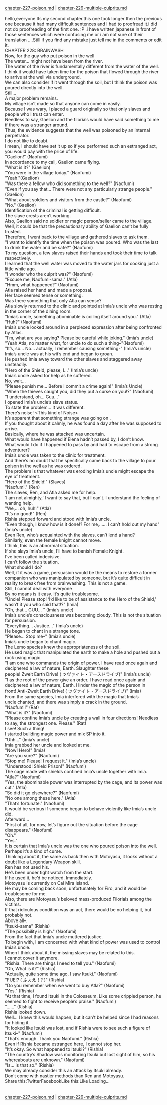 [chapter-227-poison.md](./chapter-227-poison.md) | [chapter-229-multiple-culprits.md](./chapter-229-multiple-culprits.md) <br/>
<br/>
hello,everyone.Its my second chapter.this one took longer then the previous one because it had many difficult sentences and I had to proofread it.i did not do proofreading of the first one. :P .i have written japanese in front of those sentences which were confusing me or i am not sure of their translation ….Still if you find any mistake just tell me in the comments or edit it.<br/>
CHAPTER 228: BRAINWASH<br/>
Now, for the guy who put poison in the well<br/>
The water… might not have been from the river.<br/>
The water of the river is fundamentally different from the water of the well.<br/>
I think it would have taken time for the poison that flowed through the river to arrive at the well via underground.<br/>
We can also consider if it went through the soil, but I think the poison was poured directly into the well.<br/>
Still…<br/>
A major problem remains.<br/>
My village isn’t made so that anyone can come in easily.<br/>
Because I was wary, I placed a guard originally so that only slaves and people who I trust can enter.<br/>
Needless to say, Gaelion and the filorials would have said something to me if there was a stranger around.<br/>
Thus, the evidence suggests that the well was poisoned by an internal perpetrator.<br/>
I do not like to doubt.<br/>
I mean, I should have set it up so if you performed such an estranged act, you would pay with the price of life.<br/>
"Gaelion!" (Naofumi)<br/>
In accordance to my call, Gaelion came flying.<br/>
"What is it?" (Gaelion)<br/>
"You were in the village today." (Naofumi)<br/>
"Yeah."(Gaelion)<br/>
"Was there a fellow who did something to the well?" (Naofumi)<br/>
"Even if you say that… There were not any particularly strange people." (Gaelion)<br/>
"What about soldiers and visitors from the castle?" (Naofumi)<br/>
"No." (Gaelion)<br/>
Identification of the criminal is getting difficult.<br/>
The slave crests aren’t working.<br/>
Also, Gaelion said no soldier or magic person/seller came to the village.<br/>
Well, it could be that the precautionary ability of Gaelion can’t be fully trusted.<br/>
Therefore, I went back to the village and gathered slaves to ask them.<br/>
"I want to identify the time when the poison was poured. Who was the last to drink the water and be safe?" (Naofumi)<br/>
To my question, a few slaves raised their hands and took their time to talk respectively.<br/>
I learned that the well water was moved to the water jars for cooking just a little while ago.<br/>
"I wonder who the culprit was?" (Naofumi)<br/>
"Excuse me, Naofumi-sama." (Atla)<br/>
"Hmm, what happened?" (Naofumi)<br/>
Atla raised her hand and made a proposal.<br/>
Her face seemed tense or something.<br/>
Was there something that only Atla can sense?<br/>
Atla slowly returned to the clinic and pointed at Imia’s uncle who was resting in the corner of the dining room.<br/>
"Imia’s uncle, something abominable is coiling itself around you." (Atla)<br/>
"Huh?" (Naofumi)<br/>
Imia’s uncle looked around in a perplexed expression after being confronted by Atlas.<br/>
"I’m, what are you saying? Please be careful while joking." (Imia’s uncle)<br/>
"Yeah Atla, no matter what, for uncle to do such a thing–"(Naofumi)<br/>
"It’s, so… No… actually, I remember causing something-" (Imia’s uncle)<br/>
Imia’s uncle was at his wit’s end and began to groan.<br/>
He pushed Imia away toward the other slaves and staggered away unsteadily.<br/>
"Hero of the Shield, please, I…" (Imia’s uncle)<br/>
Imia’s uncle asked for help as he suffered.<br/>
No, wait…<br/>
"Please punish me… Before I commit a crime again!" (Imia’s Uncle)<br/>
"When the thieves caught you, did they put a curse on you!?" (Naofumi)<br/>
"I understand, oh… Guu…"<br/>
I opened Imia’s uncle’s slave status.<br/>
To state the problem… It was different.<br/>
There’s noise! <This kind of Noise><br/>
It’s apparent that something strange was going on .<br/>
If you thought about it calmly, he was found a day after he was supposed to arrive.<br/>
Basically, where he was attacked was uncertain.<br/>
What would have happened if Elena hadn’t passed by, I don’t know.<br/>
What would I do if I happened to pass by and had to escape from a strong adventurer?<br/>
Imia’s uncle was taken to the clinic for treatment.<br/>
And there’s no doubt that he specifically came back to the village to pour poison in the well as he was ordered.<br/>
The problem is that whatever was eroding Imia’s uncle might escape the eye of treatment.<br/>
"Hero of the Shield!" (Slaves)<br/>
"Naofumi." (Ren)<br/>
The slaves, Ren, and Atla asked me for help.<br/>
‘I am not almighty,’ I want to say that, but I can’t. I understand the feeling of wanting help.<br/>
"We,… oh, huh!" (Atla)<br/>
"It’s no good!" (Ren)<br/>
Rishia stepped forward and stood with Imia’s uncle.<br/>
"Even though, I know how is it done!? For me,…… I can’t hold out my hand" (Imia’s uncle)<br/>
Even Ren, who’s acquainted with the slaves, can’t lend a hand?<br/>
Similarly, even the female knight cannot move.<br/>
I think, this is an abnormal situation.<br/>
If she slays Imia’s uncle, I’ll have to banish Female Knight.<br/>
I’ve been called indecisive.<br/>
I can’t follow the situation.<br/>
What should I do?<br/>
Well, if it was a game, persuasion would be the means to restore a former companion who was manipulated by someone, but it’s quite difficult in reality to break free from brainwashing. This is not a game.<br/>
Still, I cannot deal with everyone<br/>
By no means is it easy. It’s quite troublesome.<br/>
"Uncle! Please stop! ‘I’d like to be of assistance to the Hero of the Shield,’ wasn’t it you who said that!?" (Imia)<br/>
"Oh, that… GUU… " (Imia’s uncle)<br/>
Imia’s uncle’s consciousness was becoming cloudy. This is not the situation for persuasion.<br/>
"Everything… Justice…" (Imia’s uncle)<br/>
He began to chant in a strange tone.<br/>
"Please… Stop me–" (Imia’s uncle)<br/>
Imia’s uncle began to chant magic.<br/>
The Lemo species knew the appropriateness of the soil.<br/>
He used magic that manipulated the earth to make a hole and pushed out a rock using magic.<br/>
"I am one who commands the origin of power. I have read once again and deciphered a law of nature, Earth. Slaughter these people! Zweit Earth Drive! ( ツヴァイト・アースドライブ)" (Imia’s uncle)<br/>
"I as the root of the power give an order. I have read once again and deciphered a law of nature, Earth. Hinder the magic of the person in front! Anti-Zweit Earth Drive! ( ツヴァイト・アースドライブ)" (Imia)<br/>
From the same species, Imia interfered with the magic that Imia’s uncle chanted, and there was simply a crack in the ground.<br/>
"Naofumi!" (Rat)<br/>
"What is it?" (Naofumi)<br/>
"Please confine Imia’s uncle by creating a wall in four directions! Needless to say, the strongest one. Please." (Rat)<br/>
I see! Such a thing!<br/>
I started building magic power and mix SP into it.<br/>
"Uhh…" (Imia’s uncle)<br/>
Imia grabbed her uncle and looked at me.<br/>
"Now! Hero!" (Imia)<br/>
"Are you sure?" (Naofumi)<br/>
"Stop me! Please! I request it." (Imia’s uncle)<br/>
"Understood! Shield Prison!" (Naofumi)<br/>
The cage made with shields confined Imia’s uncle together with Imia.<br/>
"Atla?" (Naofumi)<br/>
"Yes, the abominable power was interrupted by the cage, and its power was cut." (Atla)<br/>
"So did it go elsewhere?" (Naofumi)<br/>
"No one among these here." (Atla)<br/>
"That’s fortunate." (Naofumi)<br/>
It would be serious if someone began to behave violently like Imia’s uncle did.<br/>
Afterward…<br/>
"First of all, for now, let’s figure out the situation before the cage disappears." (Naofumi)<br/>
"Oh."<br/>
"Yes."<br/>
It is certain that Imia’s uncle was the one who poured poison into the well.<br/>
Perhaps it’s a kind of curse.<br/>
Thinking about it, the same as back then with Motoyasu, it looks without a doubt like a Legendary Weapon skill.<br/>
Ren has not used his.<br/>
He’s been under tight watch from the start.<br/>
If he used it, he’d be noticed. Immediately.<br/>
Motoyasu is currently on Cal Mira Island.<br/>
He may be coming back soon, unfortunately for Firo, and it would be troublesome for me.<br/>
Also, there are Motoyasu’s beloved mass-produced Filorials among the victims.<br/>
If that ridiculous condition was an act, there would be no helping it, but probably not.<br/>
Above all–.<br/>
"Itsuki-sama" (Rishia)<br/>
"The possibility is high." (Naofumi)<br/>
From the fact that Imia’s uncle muttered justice.<br/>
To begin with, I am concerned with what kind of power was used to control Imia’s uncle.<br/>
When I think about it, the missing slaves may be related to this.<br/>
I cannot cover it anymore.<br/>
"Rishia. There are things I need to tell you." (Naofumi)<br/>
"Oh, What is it?" (Rishia)<br/>
"Actually, quite some time ago, I saw Itsuki." (Naofumi)<br/>
"FUE!? ( ふぇえ！? )" (Rishia)<br/>
"Do you remember when we went to buy Atla?" (Naofumi)<br/>
"Yes." (Rishia)<br/>
"At that time, I found Itsuki in the Colosseum. Like some crippled person, he seemed to fight to receive people’s praise." (Naofumi)<br/>
"……" (Rishia)<br/>
Rishia looked down.<br/>
Well… I knew this would happen, but it can’t be helped since I had reasons for hiding it.<br/>
"It looked like Itsuki was lost, and if Rishia were to see such a figure of Itsuki–" (Naofumi)<br/>
"That’s enough. Thank you Naofumi." (Rishia)<br/>
Even if Rishia became estranged here, I cannot stop her.<br/>
"It’s okay. So what happened to Itsuki?" (Rishia)<br/>
"The country’s Shadow was monitoring Itsuki but lost sight of him, so his whereabouts are unknown." (Naofumi)<br/>
"Is… is that so." (Rishia)<br/>
We may already consider this an attack by Itsuki already.<br/>
Don’t come with nastier methods than Ren and Motoyasu.<br/>
Share this:TwitterFacebookLike this:Like Loading... <br/>
<br/>
<br/>
[chapter-227-poison.md](./chapter-227-poison.md) | [chapter-229-multiple-culprits.md](./chapter-229-multiple-culprits.md) <br/>

